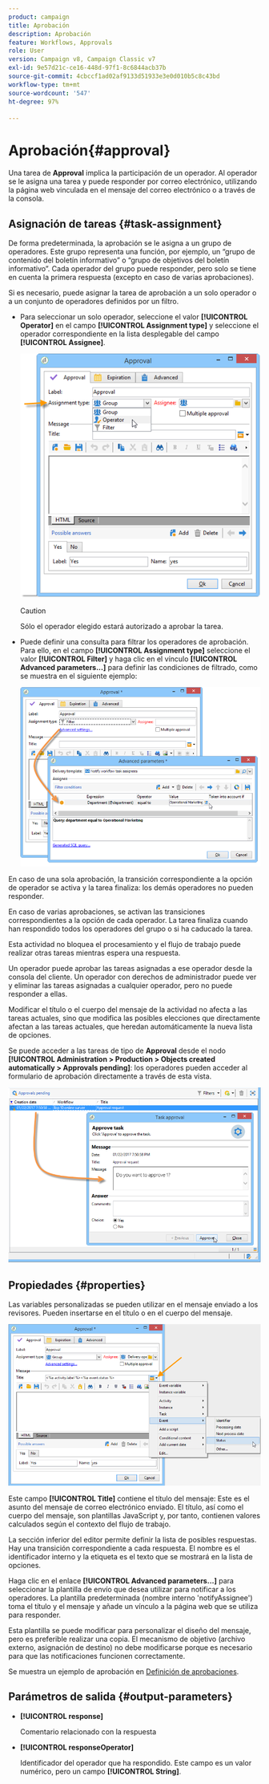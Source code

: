 ```yaml
---
product: campaign
title: Aprobación
description: Aprobación
feature: Workflows, Approvals
role: User
version: Campaign v8, Campaign Classic v7
exl-id: 9e57d21c-ce16-448d-97f1-8c6844acb37b
source-git-commit: 4cbccf1ad02af9133d51933e3e0d010b5c8c43bd
workflow-type: tm+mt
source-wordcount: '547'
ht-degree: 97%

---
```


# Aprobación{#approval}



Una tarea de **Approval** implica la participación de un operador. Al operador se le asigna una tarea y puede responder por correo electrónico, utilizando la página web vinculada en el mensaje del correo electrónico o a través de la consola.

## Asignación de tareas {#task-assignment}

De forma predeterminada, la aprobación se le asigna a un grupo de operadores. Este grupo representa una función, por ejemplo, un “grupo de contenido del boletín informativo” o “grupo de objetivos del boletín informativo”. Cada operador del grupo puede responder, pero solo se tiene en cuenta la primera respuesta (excepto en caso de varias aprobaciones).

Si es necesario, puede asignar la tarea de aprobación a un solo operador o a un conjunto de operadores definidos por un filtro.

* Para seleccionar un solo operador, seleccione el valor **[!UICONTROL Operator]** en el campo **[!UICONTROL Assignment type]** y seleccione el operador correspondiente en la lista desplegable del campo **[!UICONTROL Assignee]**.

  ![](assets/s_advuser_validation_box_assign.png)

  >[!CAUTION]
  >
  >Sólo el operador elegido estará autorizado a aprobar la tarea.

* Puede definir una consulta para filtrar los operadores de aprobación. Para ello, en el campo **[!UICONTROL Assignment type]** seleccione el valor **[!UICONTROL Filter]** y haga clic en el vínculo **[!UICONTROL Advanced parameters...]** para definir las condiciones de filtrado, como se muestra en el siguiente ejemplo:

  ![](assets/s_advuser_validation_box_filter.png)

En caso de una sola aprobación, la transición correspondiente a la opción de operador se activa y la tarea finaliza: los demás operadores no pueden responder.

En caso de varias aprobaciones, se activan las transiciones correspondientes a la opción de cada operador. La tarea finaliza cuando han respondido todos los operadores del grupo o si ha caducado la tarea.

Esta actividad no bloquea el procesamiento y el flujo de trabajo puede realizar otras tareas mientras espera una respuesta.

Un operador puede aprobar las tareas asignadas a ese operador desde la consola del cliente. Un operador con derechos de administrador puede ver y eliminar las tareas asignadas a cualquier operador, pero no puede responder a ellas.

Modificar el título o el cuerpo del mensaje de la actividad no afecta a las tareas actuales, sino que modifica las posibles elecciones que directamente afectan a las tareas actuales, que heredan automáticamente la nueva lista de opciones.

Se puede acceder a las tareas de tipo de **Approval** desde el nodo **[!UICONTROL Administration > Production > Objects created automatically > Approvals pending]**: los operadores pueden acceder al formulario de aprobación directamente a través de esta vista.

![](assets/s_advuser_validation_from_console.png)

## Propiedades {#properties}

Las variables personalizadas se pueden utilizar en el mensaje enviado a los revisores. Pueden insertarse en el título o en el cuerpo del mensaje.

![](assets/edit_validation.png)

Este campo **[!UICONTROL Title]** contiene el título del mensaje: Este es el asunto del mensaje de correo electrónico enviado. El título, así como el cuerpo del mensaje, son plantillas JavaScript y, por tanto, contienen valores calculados según el contexto del flujo de trabajo.

La sección inferior del editor permite definir la lista de posibles respuestas. Hay una transición correspondiente a cada respuesta. El nombre es el identificador interno y la etiqueta es el texto que se mostrará en la lista de opciones.

Haga clic en el enlace **[!UICONTROL Advanced parameters...]** para seleccionar la plantilla de envío que desea utilizar para notificar a los operadores. La plantilla predeterminada (nombre interno &#39;notifyAssignee&#39;) toma el título y el mensaje y añade un vínculo a la página web que se utiliza para responder.

Esta plantilla se puede modificar para personalizar el diseño del mensaje, pero es preferible realizar una copia. El mecanismo de objetivo (archivo externo, asignación de destino) no debe modificarse porque es necesario para que las notificaciones funcionen correctamente.

Se muestra un ejemplo de aprobación en [Definición de aprobaciones](define-approvals.md).

## Parámetros de salida {#output-parameters}

* **[!UICONTROL response]**

  Comentario relacionado con la respuesta

* **[!UICONTROL responseOperator]**

  Identificador del operador que ha respondido. Este campo es un valor numérico, pero un campo **[!UICONTROL String]**.
